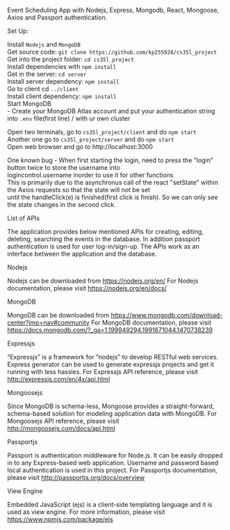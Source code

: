 Event Scheduling App with Nodejs, Express, Mongodb, React, Mongoose, Axios and Passport authentication.



Set Up:

Install `Nodejs` and `MongoDB`<br>
Get source code: `git clone https://github.com/kp255928/cs35l_project`<br>
Get into the project folder: `cd cs35l_project`<br>
Install dependencies with `npm install`<br>
Get in the server: `cd server`<br>
Install server dependency: `npm install` <br>
Go to client cd `../client` <br>
Install client dependency: `npm install`<br>
Start MongoDB<br> - Create your MongoDB Atlas account and put your authentication string into `.env` file(first line) / with ur own cluster <br>

Open two terminals, go to `cs35l_project/client` and do `npm start`<br>
Another one go to `cs35l_project/server` and do `npm start`<br>
Open web browser and go to http://localhost:3000

One known bug - When first starting the login, need to press the "login" button twice to store the username into <br>
logincontrol.username inorder to use it for other functions<br>
This is primarily due to the asynchronus call of the react "setState" within the Axios requests so that the state will not be set<br>
until the handleClick(e) is finished(first click is finish). So we can only see the state changes in the second click.<br>

List of APIs

The application provides below mentioned APIs for creating, editing, deleting, searching the events in the database. In addition passport authentication is used for user log-in/sign-up. The APIs work as an interface between the application and the database.

<!-- Index page: GET /
Signup page: GET /signup
Log-in page: GET /login
Home page: GET /home
User signup: POST /signup
User log-in: POST /login
Get all events: GET /getevents
Get single event: GET /getevent/:id
Create new event: POST /addevent
Search events: POST /searchevents
Update an event: PUT /editevent/:id
Delete an event: DELETE /delevent/:id
Update user info: PUT /edituser
Logout: GET /logout
Request Body Parameters

For user sign-up: *username: String, *password: String

For user log-in: *username: String, *password: String

For creating new event: *startDate: YYYY-MM-DD, *startTime: HH:MM (24 hr format), *description: String

For searching events: startDate: YYYY-MM-DD

For updating an event: startDate: YYYY-MM-DD, startTime: HH:MM (24 hr format), description: String

Date update require both starDate and endDate.

Time update require both startDate and endDate alongwith startTime and endTime.

Description and place can be updated independently.

Request Route Parameters

For fetching an event form database. /getevent/:id
For updating an event in database /editevent/:id
For deleting and event in database. /delevent/:id -->

Nodejs

Nodejs can be downloaded from https://nodejs.org/en/ For Nodejs documentation, please visit https://nodejs.org/en/docs/

MongoDB

MongoDB can be downloaded from https://www.mongodb.com/download-center?jmp=nav#community For MongoDB documentation, please visit https://docs.mongodb.com/?_ga=1.199949294.1991671044.1470738239

Expressjs

“Expressjs” is a framework for “nodejs” to develop RESTful web services. Express generator can be used to generate expressjs projects and get it running with less hassles. For Expressjs API reference, please visit http://expressjs.com/en/4x/api.html

Mongoosejs

Since MongoDB is schema-less, Mongoose provides a straight-forward, schema-based solution for modeling application data with MongoDB. For Mongoosejs API reference, please visit http://mongoosejs.com/docs/api.html

Passportjs

Passport is authentication middleware for Node.js. It can be easily dropped in to any Express-based web application. Username and password based local authentication is used in this project. For Passportjs documentation, please visit http://passportjs.org/docs/overview


View Engine

Embedded JavaScript (ejs) is a client-side templating language and it is used as view engine. For more information, please visit https://www.npmjs.com/package/ejs
